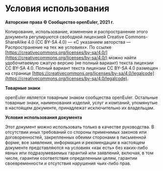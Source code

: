 # Условия использования

**Авторские права © Сообщество openEuler, 2021 г.**

Копирование, использование, изменение и распространение этого документа регулируются свободной лицензией Creative Commons-ShareAlike 4.0 (CC BY-SA 4.0) — «С указанием авторства — Распространение на тех же условиях». По ссылке [https://creativecommons.org/licenses/by-sa/4.0/](https://creativecommons.org/licenses/by-sa/4.0/) можно найти удобочитаемую сжатую версию (не полный вариант) текста лицензии CC BY-SA 4.0. Полный вариант текста лицензии CC BY-SA 4.0 размещен на странице [https://creativecommons.org/licenses/by-sa/4.0/legalcode](https://creativecommons.org/licenses/by-sa/4.0/legalcode).

**Товарные знаки**

openEuler является товарным знаком сообщества openEuler. Остальные товарные знаки, наименования изделий, услуг и компаний, упомянутые в настоящем документе, принадлежат исключительно их владельцам.

**Условия использования документа**

Этот документ можно использовать только в качестве руководства. В отсутствии иных требований со стороны применимых законов или договоренностей, закрепленных обеими сторонами в письменной форме, все заявления, информация и рекомендации в настоящем документе представляются на условиях «как есть» без каких-либо явных или подразумеваемых гарантий или заявлений, включая, в том числе, гарантии соответствия определенным целям, гарантии своевременности и отсутствия нарушения чьих-либо прав.